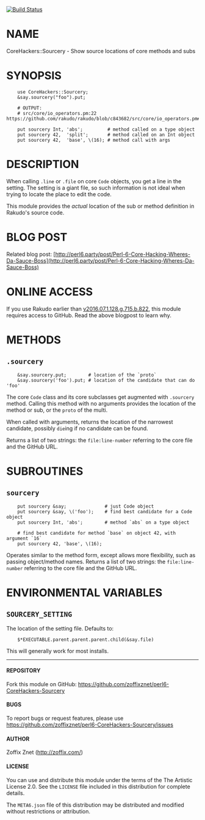 [![Build Status](https://travis-ci.org/zoffixznet/perl6-CoreHackers-Sourcery.svg)](https://travis-ci.org/zoffixznet/perl6-CoreHackers-Sourcery)

# NAME

CoreHackers::Sourcery - Show source locations of core methods and subs

# SYNOPSIS

```perl6
    use CoreHackers::Sourcery;
    &say.sourcery("foo").put;

    # OUTPUT:
    # src/core/io_operators.pm:22 https://github.com/rakudo/rakudo/blob/c843682/src/core/io_operators.pm#L22

    put sourcery Int, 'abs';         # method called on a type object
    put sourcery 42,  'split';       # method called on an Int object
    put sourcery 42,  'base', \(16); # method call with args
```

# DESCRIPTION

When calling `.line` or `.file` on core `Code` objects, you get a line
in the setting. The setting is a giant file, so such information is not
ideal when trying to locate the place to edit the code.

This module provides the *actual* location of the sub or method definition
in Rakudo's source code.

# BLOG POST

Related blog post:
[http://perl6.party/post/Perl-6-Core-Hacking-Wheres-Da-Sauce-Boss](http://perl6.party/post/Perl-6-Core-Hacking-Wheres-Da-Sauce-Boss)

# ONLINE ACCESS

If you use Rakudo earlier than [v2016.07.1.128.g.715.b.822](https://github.com/rakudo/rakudo/commit/715b822bfd7dc66efbf041e19d11cf4841fbf12f),
this module requires access to GitHub. Read the above blogpost to learn why.

# METHODS

## `.sourcery`

```perl6
    &say.sourcery.put;        # location of the `proto`
    &say.sourcery('foo').put; # location of the candidate that can do 'foo'
```

The core `Code` class and its core subclasses get augmented with `.sourcery`
method. Calling this method with no arguments provides the location
of the method or sub, or the `proto` of the multi.

When called with arguments, returns the location of the narrowest candidate,
possibly `die`ing if no candidate can be found.

Returns a list of two strings: the `file:line-number` referring to the
core file and the GitHub URL.

# SUBROUTINES

## `sourcery`

```perl6
    put sourcery &say;              # just Code object
    put sourcery &say, \('foo');    # find best candidate for a Code object
    put sourcery Int, 'abs';        # method `abs` on a type object

    # find best candidate for method `base` on object 42, with argument `16`
    put sourcery 42, 'base', \(16);
```
Operates similar to the method form, except allows more flexibility, such
as passing object/method names.
Returns a list of two strings: the `file:line-number` referring to the
core file and the GitHub URL.

# ENVIRONMENTAL VARIABLES

## `SOURCERY_SETTING`

The location of the setting file. Defaults to:

```perl6
    $*EXECUTABLE.parent.parent.parent.child(&say.file)
```

This will generally work for most installs.

---

#### REPOSITORY

Fork this module on GitHub:
https://github.com/zoffixznet/perl6-CoreHackers-Sourcery

#### BUGS

To report bugs or request features, please use
https://github.com/zoffixznet/perl6-CoreHackers-Sourcery/issues

#### AUTHOR

Zoffix Znet (http://zoffix.com/)

#### LICENSE

You can use and distribute this module under the terms of the
The Artistic License 2.0. See the `LICENSE` file included in this
distribution for complete details.

The `META6.json` file of this distribution may be distributed and modified
without restrictions or attribution.
